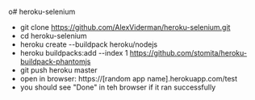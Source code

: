 o# heroku-selenium

* git clone https://github.com/AlexViderman/heroku-selenium.git
* cd heroku-selenium
* heroku create --buildpack heroku/nodejs
* heroku buildpacks:add --index 1 https://github.com/stomita/heroku-buildpack-phantomjs
* git push heroku master
* open in browser: https://[random app name].herokuapp.com/test
* you should see "Done" in teh browser if it ran successfully

